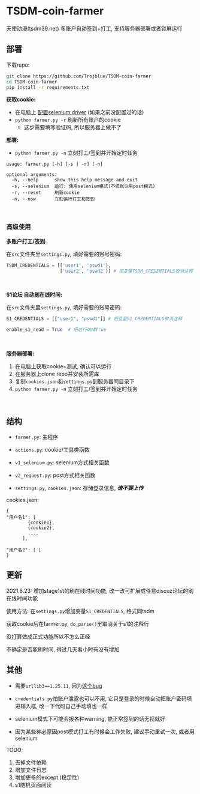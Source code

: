 # TSDM-coin-farmer

天使动漫(tsdm39.net) 多账户自动签到+打工, 支持服务器部署或者锁屏运行




## 部署

下载repo:

```bash
git clone https://github.com/Trojblue/TSDM-coin-farmer
cd TSDM-coin-farmer
pip install -r requirements.txt
```

**获取cookie:**

- 在电脑上 [配置selenium driver](https://selenium-python.readthedocs.io/installation.html#drivers) (如果之前没配置过的话)
- `python farmer.py -r` 刷新所有账户的cookie
  - 这步需要填写验证码, 所以服务器上做不了

**部署:**

- `python farmer.py -n` 立刻打工/签到并开始定时任务


```
usage: farmer.py [-h] [-s | -r] [-n]

optional arguments:
  -h, --help      show this help message and exit
  -s, --selenium  运行: 使用selenium模式(不填默认用post模式)
  -r, --reset     刷新cookie
  -n, --now       立刻运行打工和签到
```

<br>

### 高级使用

**多账户打工/签到:**

在`src`文件夹里`settings.py`, 填好需要的账号密码:

```python
TSDM_CREDENTIALS = [['user1', 'pswd1'],
                    ['user2', 'pswd2']] # 把变量TSDM_CREDENTIALS取消注释
```

<br>

**S1论坛 自动刷在线时间:**

在`src`文件夹里`settings.py`, 填好需要的账号密码:
```python
S1_CREDENTIALS = [["user1", "pswd1"]] # 把变量S1_CREDENTIALS取消注释

enable_s1_read = True  # 把这行改成True
```

<br>

**服务器部署:**

1. 在电脑上获取cookie+测试, 确认可以运行
2. 在服务器上clone repo并安装所需库
3. 复制`cookies.json`和`settings.py`到服务器同目录下
4. `python farmer.py -n` 立刻打工/签到并开始定时任务

<br>


## 结构

- `farmer.py`: 主程序
- `actions.py`: cookie/工具类函数
- `v1_selenium.py`: selenium方式相关函数
- `v2_request.py`: post方式相关函数


- `settings.py`, `cookies.json`: 存储登录信息, ***请不要上传***


cookies.json:
```
{
"用户名1": [
        {cookie1},
        {cookie2},
        ....
      ],
      
"用户名2": [ ]
}

```


## 更新
2021.8.23: 增加stage1st的刷在线时间功能, 改一改可扩展成任意discuz论坛的刷在线时间功能

使用方法: 在`settings.py`增加变量`S1_CREDENTIALS`, 格式同tsdm

获取cookie后在farmer.py, `do_parse()`里取消关于s1的注释行

没打算做成正式功能所以不怎么正经

不确定是否能刷时间, 得过几天看小时有没有增加

## 其他

- 需要`urllib3==1.25.11`,
  因为[这个bug](https://stackoverflow.com/questions/66642705/why-requests-raise-this-exception-check-hostname-requires-server-hostname)

- `credentials.py`怕账户泄露也可以不用, 它只是登录的时候自动把账户密码填进输入框, 改一下代码自己手动填也一样

- selenium模式下可能会报各种warning, 能正常签到的话无视就好 

- 因为某些神必原因post模式打工有时候会工作失败, 建议手动重试一次, 或者用selenium





TODO:
1. 去掉文件依赖
2. 增加文件日志
3. 增加更多的except (稳定性)
6. s1随机页面阅读
